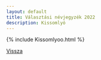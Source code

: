 ```yaml
---
layout: default
title: Választási névjegyzék 2022
description: Kissomlyó
---
```


{% include Kissomlyoo.html %}

[Vissza](./)